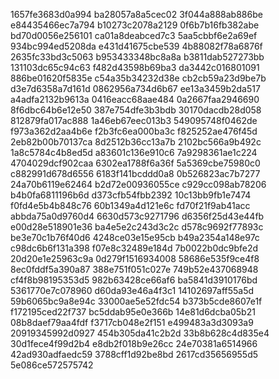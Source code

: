 1657fe3683d0a994
ba28057a8a5cec02
3f044a888ab886be
e84435466ec7a794
b10273c2078a2129
0f6b7b16fb382abe
bd70d0056e256101
ca01a8deabced7c3
5aa5cbbf6e2a69ef
934bc994ed5208da
e431d41675cbe539
4b88082f78a6876f
2635fc33bd3c5063
b953433348bc8a8a
b3811dab527273bb
131103dc65c94c63
f482d43598b69ba3
da3442c016801091
886be01620f5835e
c54a35b34232d38e
cb2cb59a23d9be7b
d3e7d6358a7d161d
0862956a734d6b67
ee13a3459b2da517
a4adfa2132b9613a
0416eacc68aae484
0a2667faa2946690
8f6dbc64b6e12e50
387e754dfe3b3bdb
30170dacdb28d058
812879fa017ac888
1a46eb67eec013b3
549095748f0462de
f973a362d2aa4b6e
f2b3fc6ea000ba3c
f825252ae476f45d
2eb82b00b70137ca
8d2512b36cc13a7b
2102bc566a9b492c
1a8c5784c4b8ed5d
a83601c136e910c6
7a9298361ae1c224
4704029dcf902caa
6302ea1788f6a36f
5a5369cbe75980c0
c882991d678d6556
6183f141bcddd0a8
0b526823ac7b7277
24a70b6119e62464
b2d72e00936055ce
c929cc098ab78206
b4b0fa6811196b6d
d373cfb54fbb2392
10c13bb9fb1e7474
f0fd4e5b4b848c76
60b1349a4d121e6c
fd70f21f9ab41acc
abbda75a0d9760d4
6630d573c9271796
d6356f25d43e44fb
e00d28e518901e36
ba4e5e2c243d3c2c
d578c9692f77893c
be3e70c1b76f40d6
4248ce03e15e95cb
b49a2354a148e97c
c98dc6b6f131a398
f07e8c32489e184d
7b0022b0dc9bfe2d
20d20e1e25963c9a
0d279f1516934008
58686e535f9ce4f8
8ec0fddf5a390a87
388e751f051c027e
749b52e437068948
cf4f8b98195353d5
982b63428ce66af6
ba5841d3910176bd
5361770e7c078960
d60da93e46a4f3c1
14102697aff55a5d
59b6065bc9a8e94c
33000ae5e52fdc54
b373b5cde8607e1f
f172195ced22f737
bc5ddab95e0e366b
14e81d6dcba05b21
08b8daef79aa4fdf
f3717cb048e2f151
e499483a3d3093a9
20919345992d0927
454b305da41c2b2d
33b8b628c4d835e4
30d1fece4f99d2b4
e8db2f018b9e26cc
24e70381a6514966
42ad930adfaedc59
3788cff1d92be8bd
2617cd35656955d5
5e086ce572575742
